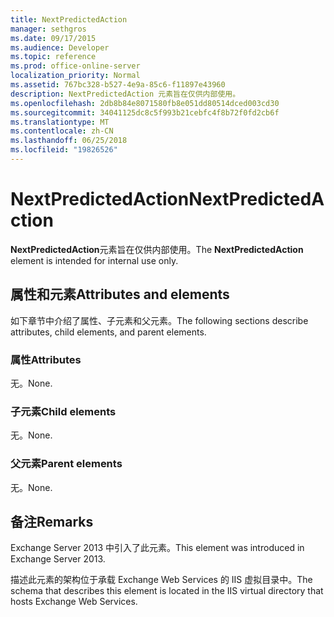 ```yaml
---
title: NextPredictedAction
manager: sethgros
ms.date: 09/17/2015
ms.audience: Developer
ms.topic: reference
ms.prod: office-online-server
localization_priority: Normal
ms.assetid: 767bc328-b527-4e9a-85c6-f11897e43960
description: NextPredictedAction 元素旨在仅供内部使用。
ms.openlocfilehash: 2db8b84e8071580fb8e051dd80514dced003cd30
ms.sourcegitcommit: 34041125dc8c5f993b21cebfc4f8b72f0fd2cb6f
ms.translationtype: MT
ms.contentlocale: zh-CN
ms.lasthandoff: 06/25/2018
ms.locfileid: "19826526"
---
```

# <a name="nextpredictedaction"></a><span data-ttu-id="a9f25-103">NextPredictedAction</span><span class="sxs-lookup"><span data-stu-id="a9f25-103">NextPredictedAction</span></span>

<span data-ttu-id="a9f25-104">**NextPredictedAction**元素旨在仅供内部使用。</span><span class="sxs-lookup"><span data-stu-id="a9f25-104">The **NextPredictedAction** element is intended for internal use only.</span></span> 

## <a name="attributes-and-elements"></a><span data-ttu-id="a9f25-105">属性和元素</span><span class="sxs-lookup"><span data-stu-id="a9f25-105">Attributes and elements</span></span>

<span data-ttu-id="a9f25-106">如下章节中介绍了属性、子元素和父元素。</span><span class="sxs-lookup"><span data-stu-id="a9f25-106">The following sections describe attributes, child elements, and parent elements.</span></span>
  
### <a name="attributes"></a><span data-ttu-id="a9f25-107">属性</span><span class="sxs-lookup"><span data-stu-id="a9f25-107">Attributes</span></span>

<span data-ttu-id="a9f25-108">无。</span><span class="sxs-lookup"><span data-stu-id="a9f25-108">None.</span></span>
  
### <a name="child-elements"></a><span data-ttu-id="a9f25-109">子元素</span><span class="sxs-lookup"><span data-stu-id="a9f25-109">Child elements</span></span>

<span data-ttu-id="a9f25-110">无。</span><span class="sxs-lookup"><span data-stu-id="a9f25-110">None.</span></span>
  
### <a name="parent-elements"></a><span data-ttu-id="a9f25-111">父元素</span><span class="sxs-lookup"><span data-stu-id="a9f25-111">Parent elements</span></span>

<span data-ttu-id="a9f25-112">无。</span><span class="sxs-lookup"><span data-stu-id="a9f25-112">None.</span></span>
  
## <a name="remarks"></a><span data-ttu-id="a9f25-113">备注</span><span class="sxs-lookup"><span data-stu-id="a9f25-113">Remarks</span></span>

<span data-ttu-id="a9f25-114">Exchange Server 2013 中引入了此元素。</span><span class="sxs-lookup"><span data-stu-id="a9f25-114">This element was introduced in Exchange Server 2013.</span></span>
  
<span data-ttu-id="a9f25-115">描述此元素的架构位于承载 Exchange Web Services 的 IIS 虚拟目录中。</span><span class="sxs-lookup"><span data-stu-id="a9f25-115">The schema that describes this element is located in the IIS virtual directory that hosts Exchange Web Services.</span></span>
  

